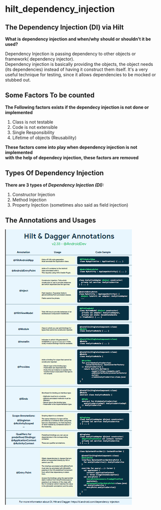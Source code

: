 # hilt_dependency_injection

<h2>The Dependency Injection (DI) via Hilt</h2>

<p>
<strong>
What is dependency injection and when/why should or shouldn't it be used?
</strong>
</p>

<p>
Dependency Injection is passing dependency to other objects or framework( dependency injector).
<br/>
Dependency injection is basically providing the objects, the object needs (its dependencies) instead of having it construct them itself. It's a very useful technique for testing, since it allows dependencies to be mocked or stubbed out.
</p>

<h2> Some Factors To be counted</h2>
<p>
<strong>The Following factors exists if the dependecy injection is not done or implemented</strong>
<br/>
<ol>
<li> Class is not testable </li>
<li> Code is not extensible </li>
<li> Single Responsibility </li>
<li> Lifetime of objects (Reusability) </li>
</ol>

<strong> These factors come into play when dependency injection is not implemented </strong>
<br/>
<strong> with the help of dependecy injection, these factors are removed </strong>

<p>

<h2> Types Of Dependency Injection </h2>
<p>
<strong> There are 3 types of <i>Dependency Injection (DI):</i> </strong>
<ol>
<li>Constructor Injection</li>
<li>Method Injection</li>
<li>Property Injection (sometimes also said as field injection)</li>
</ol>

</p>

<h2> The Annotations and Usages </h2>
<img src="d_i.png"/>
